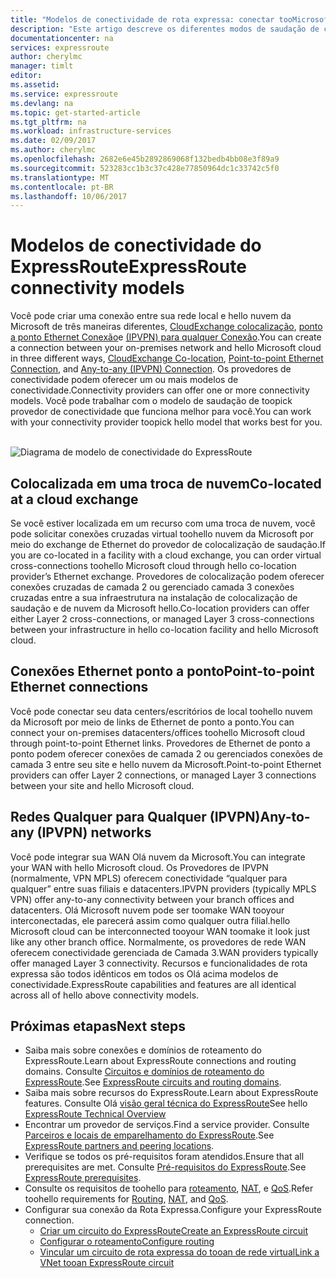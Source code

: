 ```yaml
---
title: "Modelos de conectividade de rota expressa: conectar tooMicrosoft Azure por meio de provedores de serviço de rede, trocas e provedores de Ethernet | Microsoft Docs"
description: "Este artigo descreve os diferentes modos de saudação de conectividade entre serviços do Microsoft Azure, Office 365 e Dynamics 365 e de rede do cliente hello. Os clientes podem usar provedores de MPLS, trocas de nuvem e provedores de Ethernet."
documentationcenter: na
services: expressroute
author: cherylmc
manager: timlt
editor: 
ms.assetid: 
ms.service: expressroute
ms.devlang: na
ms.topic: get-started-article
ms.tgt_pltfrm: na
ms.workload: infrastructure-services
ms.date: 02/09/2017
ms.author: cherylmc
ms.openlocfilehash: 2682e6e45b2892869068f132bedb4bb08e3f89a9
ms.sourcegitcommit: 523283cc1b3c37c428e77850964dc1c33742c5f0
ms.translationtype: MT
ms.contentlocale: pt-BR
ms.lasthandoff: 10/06/2017
---
```

# <a name="expressroute-connectivity-models"></a><span data-ttu-id="6e7ce-104">Modelos de conectividade do ExpressRoute</span><span class="sxs-lookup"><span data-stu-id="6e7ce-104">ExpressRoute connectivity models</span></span>
<span data-ttu-id="6e7ce-105">Você pode criar uma conexão entre sua rede local e hello nuvem da Microsoft de três maneiras diferentes, [CloudExchange colocalização](#CloudExchange), [ponto a ponto Ethernet Conexão](#Ethernet)e [(IPVPN) para qualquer Conexão](#IPVPN).</span><span class="sxs-lookup"><span data-stu-id="6e7ce-105">You can create a connection between your on-premises network and hello Microsoft cloud in three different ways, [CloudExchange Co-location](#CloudExchange), [Point-to-point Ethernet Connection](#Ethernet), and [Any-to-any (IPVPN) Connection](#IPVPN).</span></span> <span data-ttu-id="6e7ce-106">Os provedores de conectividade podem oferecer um ou mais modelos de conectividade.</span><span class="sxs-lookup"><span data-stu-id="6e7ce-106">Connectivity providers can offer one or more connectivity models.</span></span> <span data-ttu-id="6e7ce-107">Você pode trabalhar com o modelo de saudação de toopick provedor de conectividade que funciona melhor para você.</span><span class="sxs-lookup"><span data-stu-id="6e7ce-107">You can work with your connectivity provider toopick hello model that works best for you.</span></span>
<br><br>

![Diagrama de modelo de conectividade do ExpressRoute](./media/expressroute-connectivity-models/expressroute-connectivity-models-diagram.png)

## <span data-ttu-id="6e7ce-109"><a name="CloudExchange"></a>Colocalizada em uma troca de nuvem</span><span class="sxs-lookup"><span data-stu-id="6e7ce-109"><a name="CloudExchange"></a>Co-located at a cloud exchange</span></span>
<span data-ttu-id="6e7ce-110">Se você estiver localizada em um recurso com uma troca de nuvem, você pode solicitar conexões cruzadas virtual toohello nuvem da Microsoft por meio do exchange de Ethernet do provedor de colocalização de saudação.</span><span class="sxs-lookup"><span data-stu-id="6e7ce-110">If you are co-located in a facility with a cloud exchange, you can order virtual cross-connections toohello Microsoft cloud through hello co-location provider’s Ethernet exchange.</span></span> <span data-ttu-id="6e7ce-111">Provedores de colocalização podem oferecer conexões cruzadas de camada 2 ou gerenciado camada 3 conexões cruzadas entre a sua infraestrutura na instalação de colocalização de saudação e de nuvem da Microsoft hello.</span><span class="sxs-lookup"><span data-stu-id="6e7ce-111">Co-location providers can offer either Layer 2 cross-connections, or managed Layer 3 cross-connections between your infrastructure in hello co-location facility and hello Microsoft cloud.</span></span>

## <span data-ttu-id="6e7ce-112"><a name="Ethernet"></a>Conexões Ethernet ponto a ponto</span><span class="sxs-lookup"><span data-stu-id="6e7ce-112"><a name="Ethernet"></a>Point-to-point Ethernet connections</span></span>
<span data-ttu-id="6e7ce-113">Você pode conectar seu data centers/escritórios de local toohello nuvem da Microsoft por meio de links de Ethernet de ponto a ponto.</span><span class="sxs-lookup"><span data-stu-id="6e7ce-113">You can connect your on-premises datacenters/offices toohello Microsoft cloud through point-to-point Ethernet links.</span></span> <span data-ttu-id="6e7ce-114">Provedores de Ethernet de ponto a ponto podem oferecer conexões de camada 2 ou gerenciados conexões de camada 3 entre seu site e hello nuvem da Microsoft.</span><span class="sxs-lookup"><span data-stu-id="6e7ce-114">Point-to-point Ethernet providers can offer Layer 2 connections, or managed Layer 3 connections between your site and hello Microsoft cloud.</span></span>

## <span data-ttu-id="6e7ce-115"><a name="IPVPN"></a>Redes Qualquer para Qualquer (IPVPN)</span><span class="sxs-lookup"><span data-stu-id="6e7ce-115"><a name="IPVPN"></a>Any-to-any (IPVPN) networks</span></span>
<span data-ttu-id="6e7ce-116">Você pode integrar sua WAN Olá nuvem da Microsoft.</span><span class="sxs-lookup"><span data-stu-id="6e7ce-116">You can integrate your WAN with hello Microsoft cloud.</span></span> <span data-ttu-id="6e7ce-117">Os Provedores de IPVPN (normalmente, VPN MPLS) oferecem conectividade “qualquer para qualquer” entre suas filiais e datacenters.</span><span class="sxs-lookup"><span data-stu-id="6e7ce-117">IPVPN providers (typically MPLS VPN) offer any-to-any connectivity between your branch offices and datacenters.</span></span> <span data-ttu-id="6e7ce-118">Olá Microsoft nuvem pode ser toomake WAN tooyour interconectadas, ele parecerá assim como qualquer outra filial.</span><span class="sxs-lookup"><span data-stu-id="6e7ce-118">hello Microsoft cloud can be interconnected tooyour WAN toomake it look just like any other branch office.</span></span> <span data-ttu-id="6e7ce-119">Normalmente, os provedores de rede WAN oferecem conectividade gerenciada de Camada 3.</span><span class="sxs-lookup"><span data-stu-id="6e7ce-119">WAN providers typically offer managed Layer 3 connectivity.</span></span> <span data-ttu-id="6e7ce-120">Recursos e funcionalidades de rota expressa são todos idênticos em todos os Olá acima modelos de conectividade.</span><span class="sxs-lookup"><span data-stu-id="6e7ce-120">ExpressRoute capabilities and features are all identical across all of hello above connectivity models.</span></span> 

## <a name="next-steps"></a><span data-ttu-id="6e7ce-121">Próximas etapas</span><span class="sxs-lookup"><span data-stu-id="6e7ce-121">Next steps</span></span>
* <span data-ttu-id="6e7ce-122">Saiba mais sobre conexões e domínios de roteamento do ExpressRoute.</span><span class="sxs-lookup"><span data-stu-id="6e7ce-122">Learn about ExpressRoute connections and routing domains.</span></span> <span data-ttu-id="6e7ce-123">Consulte [Circuitos e domínios de roteamento do ExpressRoute](expressroute-circuit-peerings.md).</span><span class="sxs-lookup"><span data-stu-id="6e7ce-123">See [ExpressRoute circuits and routing domains](expressroute-circuit-peerings.md).</span></span>
* <span data-ttu-id="6e7ce-124">Saiba mais sobre recursos do ExpressRoute.</span><span class="sxs-lookup"><span data-stu-id="6e7ce-124">Learn about ExpressRoute features.</span></span> <span data-ttu-id="6e7ce-125">Consulte Olá [visão geral técnica do ExpressRoute](expressroute-introduction.md)</span><span class="sxs-lookup"><span data-stu-id="6e7ce-125">See hello [ExpressRoute Technical Overview](expressroute-introduction.md)</span></span>
* <span data-ttu-id="6e7ce-126">Encontrar um provedor de serviços.</span><span class="sxs-lookup"><span data-stu-id="6e7ce-126">Find a service provider.</span></span> <span data-ttu-id="6e7ce-127">Consulte [Parceiros e locais de emparelhamento do ExpressRoute](expressroute-locations.md).</span><span class="sxs-lookup"><span data-stu-id="6e7ce-127">See [ExpressRoute partners and peering locations](expressroute-locations.md).</span></span>
* <span data-ttu-id="6e7ce-128">Verifique se todos os pré-requisitos foram atendidos.</span><span class="sxs-lookup"><span data-stu-id="6e7ce-128">Ensure that all prerequisites are met.</span></span> <span data-ttu-id="6e7ce-129">Consulte [Pré-requisitos do ExpressRoute](expressroute-prerequisites.md).</span><span class="sxs-lookup"><span data-stu-id="6e7ce-129">See [ExpressRoute prerequisites](expressroute-prerequisites.md).</span></span>
* <span data-ttu-id="6e7ce-130">Consulte os requisitos de toohello para [roteamento](expressroute-routing.md), [NAT](expressroute-nat.md), e [QoS](expressroute-qos.md).</span><span class="sxs-lookup"><span data-stu-id="6e7ce-130">Refer toohello requirements for [Routing](expressroute-routing.md), [NAT](expressroute-nat.md), and [QoS](expressroute-qos.md).</span></span>
* <span data-ttu-id="6e7ce-131">Configurar sua conexão da Rota Expressa.</span><span class="sxs-lookup"><span data-stu-id="6e7ce-131">Configure your ExpressRoute connection.</span></span>
  * [<span data-ttu-id="6e7ce-132">Criar um circuito do ExpressRoute</span><span class="sxs-lookup"><span data-stu-id="6e7ce-132">Create an ExpressRoute circuit</span></span>](expressroute-howto-circuit-portal-resource-manager.md)
  * [<span data-ttu-id="6e7ce-133">Configurar o roteamento</span><span class="sxs-lookup"><span data-stu-id="6e7ce-133">Configure routing</span></span>](expressroute-howto-routing-portal-resource-manager.md)
  * [<span data-ttu-id="6e7ce-134">Vincular um circuito de rota expressa do tooan de rede virtual</span><span class="sxs-lookup"><span data-stu-id="6e7ce-134">Link a VNet tooan ExpressRoute circuit</span></span>](expressroute-howto-linkvnet-portal-resource-manager.md)
